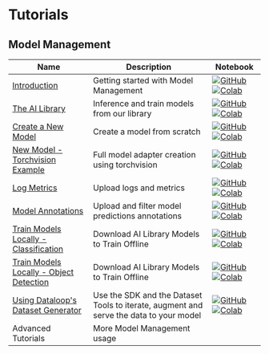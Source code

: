 # Tutorials

## Model Management
| Name | Description | Notebook |
| --- | --- | --- |
| [Introduction](model_management/introduction/chapter.md) | Getting started with Model Management | [![GitHub](https://badgen.net/badge/icon/github?icon=github&label)](https://github.com/dataloop-ai/dtlpy-documentation/blob/main/tutorials/model_management/introduction/chapter.ipynb) [![Colab](https://colab.research.google.com/assets/colab-badge.svg)](https://github.com/dataloop-ai/dtlpy-documentation/blob/main/tutorials/model_management/introduction/chapter.ipynb) |
| [The AI Library](model_management/ai_library/chapter.md) | Inference and train models from our library | [![GitHub](https://badgen.net/badge/icon/github?icon=github&label)](https://github.com/dataloop-ai/dtlpy-documentation/blob/main/tutorials/model_management/ai_library/chapter.ipynb) [![Colab](https://colab.research.google.com/assets/colab-badge.svg)](https://github.com/dataloop-ai/dtlpy-documentation/blob/main/tutorials/model_management/ai_library/chapter.ipynb) |
| [Create a New Model](model_management/create_new_model/chapter.md) | Create a model from scratch | [![GitHub](https://badgen.net/badge/icon/github?icon=github&label)](https://github.com/dataloop-ai/dtlpy-documentation/blob/main/tutorials/model_management/create_new_model/chapter.ipynb) [![Colab](https://colab.research.google.com/assets/colab-badge.svg)](https://github.com/dataloop-ai/dtlpy-documentation/blob/main/tutorials/model_management/create_new_model/chapter.ipynb) |
| [New Model - Torchvision Example](model_management/new_model_torchvision_example/chapter.md) | Full model adapter creation using torchvision | [![GitHub](https://badgen.net/badge/icon/github?icon=github&label)](https://github.com/dataloop-ai/dtlpy-documentation/blob/main/tutorials/model_management/new_model_torchvision_example/chapter.ipynb) [![Colab](https://colab.research.google.com/assets/colab-badge.svg)](https://github.com/dataloop-ai/dtlpy-documentation/blob/main/tutorials/model_management/new_model_torchvision_example/chapter.ipynb) |
| [Log Metrics](model_management/advance/model_metrics/chapter.md) | Upload logs and metrics | [![GitHub](https://badgen.net/badge/icon/github?icon=github&label)](https://github.com/dataloop-ai/dtlpy-documentation/blob/main/tutorials/model_management/advance/model_metrics/chapter.ipynb) [![Colab](https://colab.research.google.com/assets/colab-badge.svg)](https://github.com/dataloop-ai/dtlpy-documentation/blob/main/tutorials/model_management/advance/model_metrics/chapter.ipynb) |
| [Model Annotations](model_management/advance/model_annotations/chapter.md) | Upload and filter model predictions annotations | [![GitHub](https://badgen.net/badge/icon/github?icon=github&label)](https://github.com/dataloop-ai/dtlpy-documentation/blob/main/tutorials/model_management/advance/model_annotations/chapter.ipynb) [![Colab](https://colab.research.google.com/assets/colab-badge.svg)](https://github.com/dataloop-ai/dtlpy-documentation/blob/main/tutorials/model_management/advance/model_annotations/chapter.ipynb) |
| [Train Models Locally - Classification](model_management/advance/train_models_locally/classification/chapter.md) | Download AI Library Models to Train Offline | [![GitHub](https://badgen.net/badge/icon/github?icon=github&label)](https://github.com/dataloop-ai/dtlpy-documentation/blob/main/tutorials/model_management/advance/train_models_locally/classification/chapter.ipynb) [![Colab](https://colab.research.google.com/assets/colab-badge.svg)](https://github.com/dataloop-ai/dtlpy-documentation/blob/main/tutorials/model_management/advance/train_models_locally/classification/chapter.ipynb) |
| [Train Models Locally - Object Detection](model_management/advance/train_models_locally/object_detection/chapter.md) | Download AI Library Models to Train Offline | [![GitHub](https://badgen.net/badge/icon/github?icon=github&label)](https://github.com/dataloop-ai/dtlpy-documentation/blob/main/tutorials/model_management/advance/train_models_locally/object_detection/chapter.ipynb) [![Colab](https://colab.research.google.com/assets/colab-badge.svg)](https://github.com/dataloop-ai/dtlpy-documentation/blob/main/tutorials/model_management/advance/train_models_locally/object_detection/chapter.ipynb) |
| [Using Dataloop's Dataset Generator](model_management/advance/dataloop_dataset_generator/chapter.md) | Use the SDK and the Dataset Tools to iterate, augment and serve the data to your model | [![GitHub](https://badgen.net/badge/icon/github?icon=github&label)](https://github.com/dataloop-ai/dtlpy-documentation/blob/main/tutorials/model_management/advance/dataloop_dataset_generator/chapter.ipynb) [![Colab](https://colab.research.google.com/assets/colab-badge.svg)](https://github.com/dataloop-ai/dtlpy-documentation/blob/main/tutorials/model_management/advance/dataloop_dataset_generator/chapter.ipynb) |
| Advanced Tutorials | More Model Management usage | |